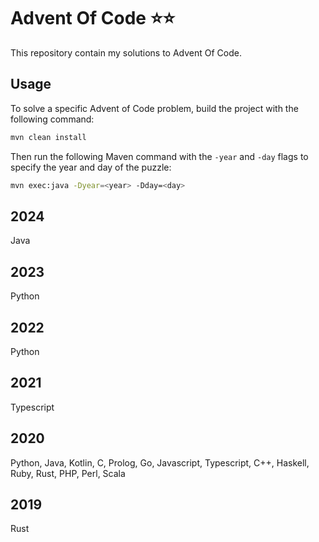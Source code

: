 # Advent Of Code ⭐⭐

This repository contain my solutions to Advent Of Code.

## Usage

To solve a specific Advent of Code problem, build the project with the following command:

```bash
mvn clean install
```

Then run the following Maven command with the `-year` and `-day` flags to specify the year and day of the puzzle:

```bash
mvn exec:java -Dyear=<year> -Dday=<day>
```

## 2024

Java

## 2023

Python

## 2022

Python

## 2021

Typescript

## 2020

Python, Java, Kotlin, C, Prolog, Go, Javascript, Typescript, C++, Haskell, Ruby, Rust, PHP, Perl, Scala

## 2019

Rust
